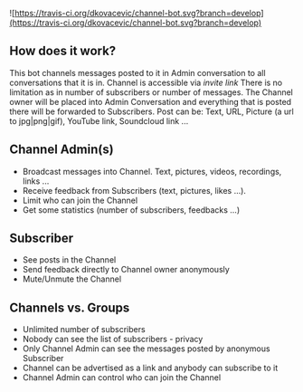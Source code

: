 ![https://travis-ci.org/dkovacevic/channel-bot.svg?branch=develop](https://travis-ci.org/dkovacevic/channel-bot.svg?branch=develop)

## How does it work?
This bot channels messages posted to it in Admin conversation to all conversations that it is in.
Channel is accessible via *invite link* 
There is no limitation as in number of subscribers or number of messages. 
The Channel owner will be placed into Admin Conversation and everything that is posted there will be forwarded to 
Subscribers. Post can be: Text, URL, Picture (a url to jpg|png|gif), YouTube link, Soundcloud link ... 

## Channel Admin(s)
 - Broadcast messages into Channel. Text, pictures, videos, recordings, links ...
 - Receive feedback from Subscribers (text, pictures, likes ...). 
 - Limit who can join the Channel
 - Get some statistics (number of subscribers, feedbacks ...) 
 
## Subscriber
 - See posts in the Channel
 - Send feedback directly to Channel owner anonymously
 - Mute/Unmute the Channel
 
## Channels vs. Groups
 - Unlimited number of subscribers
 - Nobody can see the list of subscribers - privacy
 - Only Channel Admin can see the messages posted by anonymous Subscriber 
 - Channel can be advertised as a link and anybody can subscribe to it
 - Channel Admin can control who can join the Channel


